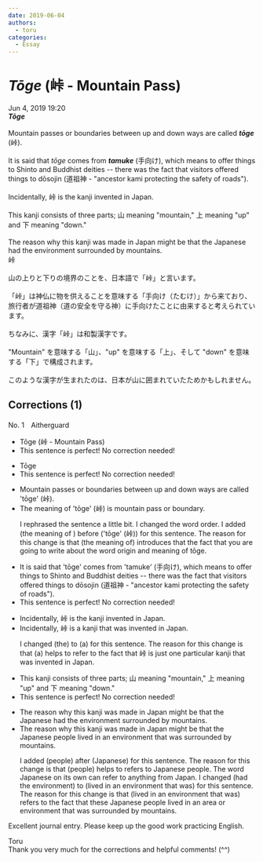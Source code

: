 ```yaml
---
date: 2019-06-04
authors:
  - toru
categories:
  - Essay
---
```


<h1 id="subject_show"><strong><em>Tōge</strong></em> (峠 - Mountain Pass)</h1>
<div class="date">Jun 4, 2019 19:20</div>
<div id="post"><div id="body_show_ori">
<strong><em>Tōge</strong></em><br/><br/>Mountain passes or boundaries between up and down ways are called <strong><em>tōge</em></strong> (峠).<br/><br/>It is said that <em>tōge</em> comes from <strong><em>tamuke</em></strong> (手向け), which means to offer things to Shinto and Buddhist deities -- there was the fact that visitors offered things to dōsojin (道祖神 - "ancestor kami protecting the safety of roads").<br/><br/>Incidentally, 峠 is the kanji invented in Japan.<br/><br/>This kanji consists of three parts; 山 meaning "mountain," 上 meaning "up" and 下 meaning "down."<br/><br/>The reason why this kanji was made in Japan might be that the Japanese had the environment surrounded by mountains.
</div></div>

<!-- more -->

<div id="post_ja"><div id="body_show_mo">
峠<br/><br/>山の上りと下りの境界のことを、日本語で「峠」と言います。<br/><br/>「峠」は神仏に物を供えることを意味する「手向け（たむけ）」から来ており、旅行者が道祖神（道の安全を守る神）に手向けたことに由来すると考えられています。<br/><br/>ちなみに、漢字「峠」は和製漢字です。<br/><br/>"Mountain" を意味する「山」、"up" を意味する「上」、そして "down" を意味する「下」で構成されます。<br/><br/>このような漢字が生まれたのは、日本が山に囲まれていたためかもしれません。
</div></div>

## Corrections (1)
<div id="block"><div class="first_name"> No. 1　<span class="just_name">Aitherguard</span></div><div id="block2">
<ul class="correction_field">
<li class="incorrect">Tōge (峠 - Mountain Pass)</li>
<li class="corrected perfect">This sentence is perfect! No correction needed!</li>
</ul>
<ul class="correction_field">
<li class="incorrect">Tōge</li>
<li class="corrected perfect">This sentence is perfect! No correction needed!</li>
</ul>
<ul class="correction_field">
<li class="incorrect">Mountain passes or boundaries between up and down ways are called 'tōge' (峠).</li>
<li class="corrected correct">
The meaning of 'tōge' (峠) is mountain pass or boundary. 
<p class="correction_comment">I rephrased the sentence a little bit. I changed the word order. I added (the meaning of ) before ('tōge' (峠)) for this sentence. The reason for this change is that (the meaning of) introduces that the fact that you are going to write about the word origin and meaning of tōge.</p>
</li>
</ul>
<ul class="correction_field">
<li class="incorrect">It is said that 'tōge' comes from 'tamuke' (手向け), which means to offer things to Shinto and Buddhist deities -- there was the fact that visitors offered things to dōsojin (道祖神 - "ancestor kami protecting the safety of roads").</li>
<li class="corrected perfect">This sentence is perfect! No correction needed!</li>
</ul>
<ul class="correction_field">
<li class="incorrect">Incidentally, 峠 is the kanji invented in Japan.</li>
<li class="corrected correct">
Incidentally, 峠 is a kanji that was invented in Japan.
<p class="correction_comment">I changed (the) to (a) for this sentence. The reason for this change is that (a) helps to refer to the fact that  峠 is just one particular kanji that was invented in Japan.</p>
</li>
</ul>
<ul class="correction_field">
<li class="incorrect">This kanji consists of three parts; 山 meaning "mountain," 上 meaning "up" and 下 meaning "down."</li>
<li class="corrected perfect">This sentence is perfect! No correction needed!</li>
</ul>
<ul class="correction_field">
<li class="incorrect">The reason why this kanji was made in Japan might be that the Japanese had the environment surrounded by mountains.</li>
<li class="corrected correct">
The reason why this kanji was made in Japan might be that the Japanese people lived in an environment that was surrounded by mountains.
<p class="correction_comment">I added (people) after (Japanese) for this sentence. The reason for this change is that (people) helps to refers to Japanese people. The word Japanese on its own can refer to anything from Japan. I changed (had the environment) to (lived in an environment that was) for this sentence. The reason for this change is that (lived in an environment that was)  refers to the fact that these Japanese people lived in an area or environment that was surrounded by mountains.</p>
</li>
</ul>
<p class="comment_small">
 Excellent journal entry. Please keep up the good work practicing English.
</p>

</div><div class="name"><span class="just_name">Toru</span><br>
Thank you very much for the corrections and helpful comments! (^^)
</div>
</div>
